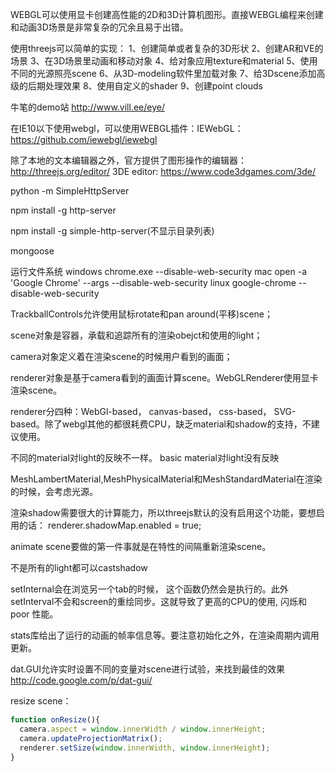 WEBGL可以使用显卡创建高性能的2D和3D计算机图形。直接WEBGL编程来创建和动画3D场景是非常复杂的冗余且易于出错。

使用threejs可以简单的实现：
1、创建简单或者复杂的3D形状
2、创建AR和VE的场景
3、在3D场景里动画和移动对象
4、给对象应用texture和material
5、使用不同的光源照亮scene
6、从3D-modeling软件里加载对象
7、给3Dscene添加高级的后期处理效果
8、使用自定义的shader
9、创建point clouds

牛笔的demo站
http://www.vill.ee/eye/

在IE10以下使用webgl，可以使用WEBGL插件：IEWebGL：https://github.com/iewebgl/iewebgl

除了本地的文本编辑器之外，官方提供了图形操作的编辑器：http://threejs.org/editor/
3DE editor: https://www.code3dgames.com/3de/

python -m SimpleHttpServer

npm install -g http-server

npm install -g simple-http-server(不显示目录列表)

mongoose

运行文件系统
windows
chrome.exe --disable-web-security
mac
open -a 'Google Chrome' --args --disable-web-security
linux
google-chrome --disable-web-security

TrackballControls允许使用鼠标rotate和pan around(平移)scene；

scene对象是容器，承载和追踪所有的渲染obejct和使用的light；

camera对象定义着在渲染scene的时候用户看到的画面；

renderer对象是基于camera看到的画面计算scene。WebGLRenderer使用显卡渲染scene。

renderer分四种：WebGl-based， canvas-based， css-based， SVG-based。除了webgl其他的都很耗费CPU，缺乏material和shadow的支持，不建议使用。


不同的material对light的反映不一样。
basic material对light没有反映

MeshLambertMaterial,MeshPhysicalMaterial和MeshStandardMaterial在渲染的时候，会考虑光源。

渲染shadow需要很大的计算能力，所以threejs默认的没有启用这个功能，要想启用的话：
renderer.shadowMap.enabled = true;

animate scene要做的第一件事就是在特性的间隔重新渲染scene。


不是所有的light都可以castshadow

setInternal会在浏览另一个tab的时候， 这个函数仍然会是执行的。此外setInterval不会和screen的重绘同步。这就导致了更高的CPU的使用, 闪烁和poor 性能。

stats库给出了运行的动画的帧率信息等。要注意初始化之外，在渲染周期内调用更新。

dat.GUI允许实时设置不同的变量对scene进行试验，来找到最佳的效果
http://code.google.com/p/dat-gui/

resize scene：
```javascript
function onResize(){
  camera.aspect = window.innerWidth / window.innerHeight;
  camera.updateProjectionMatrix();
  renderer.setSize(window.innerWidth, window.innerHeight);
}

```




